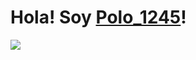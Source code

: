 # Hola! Soy <a href="https://polo1245.es" target="_blank">Polo_1245</a>!


<a href="https://discord.com/users/725316907187568701">
  <img src="https://lanyard-profile-readme.vercel.app/api/725316907187568701">
</a>
